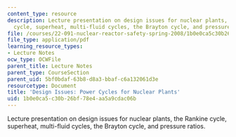 ```yaml
---
content_type: resource
description: Lecture presentation on design issues for nuclear plants, the Rankine
  cycle, superheat, multi-fluid cycles, the Brayton cycle, and pressure ratios.
file: /courses/22-091-nuclear-reactor-safety-spring-2008/1b0e0ca5c30b26bf78e4aa5a9cdac06b_MIT22_091S08_lec07.pdf
file_type: application/pdf
learning_resource_types:
- Lecture Notes
ocw_type: OCWFile
parent_title: Lecture Notes
parent_type: CourseSection
parent_uid: 5bf0bdaf-63b8-d8a3-bbaf-c6a132061d3e
resourcetype: Document
title: 'Design Issues: Power Cycles for Nuclear Plants'
uid: 1b0e0ca5-c30b-26bf-78e4-aa5a9cdac06b
---
```

Lecture presentation on design issues for nuclear plants, the Rankine cycle, superheat, multi-fluid cycles, the Brayton cycle, and pressure ratios.